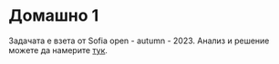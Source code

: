 # Домашно 1

Задачата е взета от Sofia open - autumn - 2023. Анализ и решение можете да намерите [тук](https://arena.olimpiici.com/#/catalog/727/problem/101855). 
